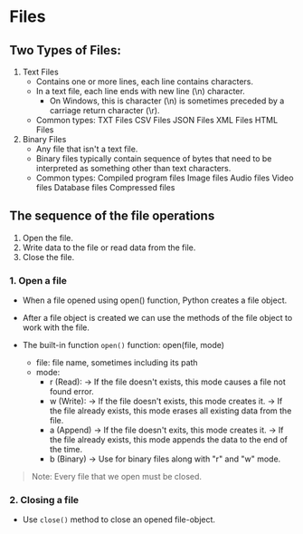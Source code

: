 # Files

## Two Types of Files:
1. Text Files
    - Contains one or more lines, each line contains characters.
    - In a text file, each line ends with new line (\n) character.
        - On Windows, this is character (\n) is sometimes preceded by a carriage return character (\r).
    - Common types:
        TXT Files
        CSV Files
        JSON Files
        XML Files
        HTML Files
2. Binary Files
    - Any file that isn't a text file.
    - Binary files typically contain sequence of bytes that need to be interpreted as something other than text characters.
    - Common types:
        Compiled program files
        Image files
        Audio files
        Video files
        Database files
        Compressed files

## The sequence of the file operations
1. Open the file.
2. Write data to the file or read data from the file.
3. Close the file.

### 1. Open a file
- When a file opened using open() function, Python creates a file object.
- After a file object is created we can use the methods of the file object to work with the file.
- The built-in function `open()` function:
    open(file, mode)

    - file: file name, sometimes including its path
    - mode: 
        - r (Read):
            -> If the file doesn't exists, this mode causes a file not found error.
        - w (Write):
            -> If the file doesn't exists, this mode creates it.
            -> If the file already exists, this mode erases all existing data from the file.
        - a (Append)
            -> If the file doesn't exits, this mode creates it.
            -> If the file already exists, this mode appends the data to the end of the time.
        - b (Binary)
            -> Use for binary files along with "r" and "w" mode.

> Note: Every file that we open must be closed.

### 2. Closing a file
- Use `close()` method to close an opened file-object.
